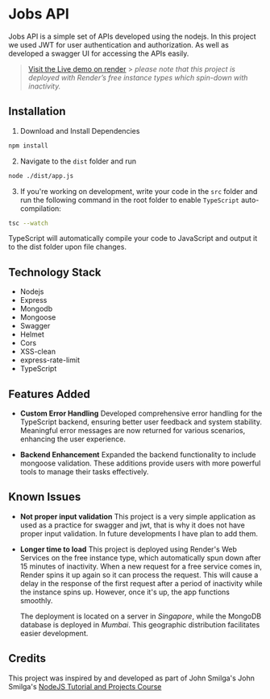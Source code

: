 # Jobs API

Jobs API is a simple set of APIs developed using the nodejs. In this project we used JWT for user authentication and authorization. As well as developed a swagger UI for accessing the APIs easily.

> [Visit the Live demo on render](https://job-api-jk9q.onrender.com) > _please note that this project is deployed with Render’s free instance types which spin-down with inactivity._

## Installation

1. Download and Install Dependencies

```sh
npm install
```

2. Navigate to the `dist` folder and run

```sh
node ./dist/app.js
```

3. If you're working on development, write your code in the `src` folder and run the following command in the root folder to enable `TypeScript` auto-compilation:

```sh
tsc --watch
```

TypeScript will automatically compile your code to JavaScript and output it to the dist folder upon file changes.

## Technology Stack

- Nodejs
- Express
- Mongodb
- Mongoose
- Swagger
- Helmet
- Cors
- XSS-clean
- express-rate-limit
- TypeScript

## Features Added

- **Custom Error Handling**
  Developed comprehensive error handling for the TypeScript backend, ensuring better user feedback and system stability. Meaningful error messages are now returned for various scenarios, enhancing the user experience.

- **Backend Enhancement**
  Expanded the backend functionality to include mongoose validation. These additions provide users with more powerful tools to manage their tasks effectively.

## Known Issues

- **Not proper input validation**
  This project is a very simple application as used as a practice for swagger and jwt, that is why it does not have proper input validation. In future developments I have plan to add them.

- **Longer time to load**
  This project is deployed using Render's Web Services on the free instance type, which automatically spun down after 15 minutes of inactivity. When a new request for a free service comes in, Render spins it up again so it can process the request. This will cause a delay in the response of the first request after a period of inactivity while the instance spins up. However, once it's up, the app functions smoothly.

  The deployment is located on a server in _Singapore_, while the MongoDB database is deployed in _Mumbai_. This geographic distribution facilitates easier development.

## Credits

This project was inspired by and developed as part of John Smilga's John Smilga's [NodeJS Tutorial and Projects Course](https://www.udemy.com/course/nodejs-tutorial-and-projects-course/)
